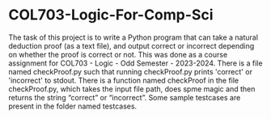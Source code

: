 # COL703-Logic-For-Comp-Sci
The task of this project is to write a Python program that can take a natural deduction proof (as a text
file), and output correct or incorrect depending on whether the proof is correct or not. This was done as a course assignment for COL703 - Logic - Odd Semester - 2023-2024. There is a file named checkProof.py such that running checkProof.py <ProofFilePath> prints 'correct' or 'incorrect' to stdout. There is a function named checkProof in the file checkProof.py, which takes the input file path, does spme magic and then returns the string “correct” or “incorrect”. Some sample testcases are present in the folder named testcases.
